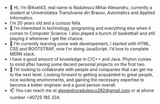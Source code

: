 - 👋 Hi, I’m @Axel43, real name is Radulescu Mihai-Alexandru, currently a student at Universitatea Transilvania din Brasov, Automatics and Applied Informatics.
- I'm 20 years old and a curious fella.
- 👀 I’m interested in technology, programing and everything else when it comes to Computer Science. I also played a bunch of basketball and still playing it whenever I get the chance.
- 🌱 I’m currently learning some web developement, I started with HTML, CSS and BOOTSTRAP, now I'm doing JavaScript. I'd love to complete MERN stack.
- I have a good amount of knowledge in C/C++ and Java. Phyton comes to mind after having some decent personal projects on the first two.
- 💞️ I’m looking to collaborate with people and companies that can get me to the next level. Looking forward to getting acquainted to great people, nice working environments, and gaining the necessary expertise to become a better engineer and a good person overall.
- 📫 You can reach me at alexandruradulescu282@gmail.com or at phone number +40725 185 334.

<!---
Axel43/Axel43 is a ✨ special ✨ repository because its `README.md` (this file) appears on your GitHub profile.
You can click the Preview link to take a look at your changes.
--->
